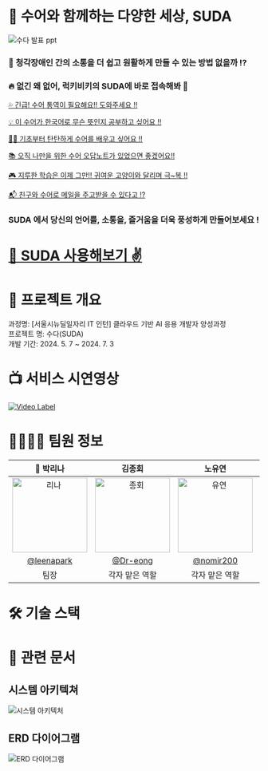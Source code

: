 # 🧏 수어와 함께하는 다양한 세상, SUDA

![수다 발표 ppt](https://github.com/luckybiki/suda_pub/assets/77850103/9a8df97d-c173-4bd7-9317-4262a7c710b7)

<!-- ### 👄 **말로 소통** 🤘 **손으로 소통** 🖋️ **글로 소통 ,** 우리는 다양한 방법으로 소통해요 -->

### 🤔 **청각장애인 간의 소통을 더 쉽고 원활하게 만들 수 있는 방법 없을까** ⁉️

### 🔥 없긴 왜 없어, 럭키비키의 SUDA에 바로 접속해봐 🥴

<!-- ### 🌟 **여기, SUDA에서 모두 해결할 수 있어요! 🚀** -->

<u>💦 긴급! 수어 통역이 필요해요!! 도와주세요 !!</u>

<u>💡 이 수어가 한국어로 무슨 뜻인지 공부하고 싶어요 !!</u>

<u>🧏‍♀️ 기초부터 탄탄하게 수어를 배우고 싶어요 !!</u>

<u>📚 오직 나만을 위한 수어 오답노트가 있었으면 좋겠어요!!</u>

<u>🎮 지루한 학습은 이제 그만!! 귀여운 고양이와 달리며 극~복 !!</u>

<u>📬 친구와 수어로 메일을 주고받을 수 있다고 !?</u>

### SUDA 에서 당신의 언어를, 소통을, 즐거움을 더욱 풍성하게 만들어보세요 !

# [🤘 SUDA 사용해보기 ✌️](http://suda.my/)

# 📢 프로젝트 개요

과정명: [서울시뉴딜일자리 IT 인턴] 클라우드 기반 AI 응용 개발자 양성과정 </br>
프로젝트 명: 수다(SUDA) </br>
개발 기간: 2024. 5. 7 ~ 2024. 7. 3</br>

# 📺 서비스 시연영상

[![Video Label](http://img.youtube.com/vi/FhA37Sw4j8w/0.jpg)](https://www.youtube.com/watch?v=FhA37Sw4j8w)

# 👨‍👩‍👦‍👦 팀원 정보

|                                                                 👑 박리나                                                                  |                                                                   김종회                                                                   |                                                                   노유연                                                                   |                                                                   박지은                                                                   |                                                                   최정원                                                                   |
| :----------------------------------------------------------------------------------------------------------------------------------------: | :----------------------------------------------------------------------------------------------------------------------------------------: | :----------------------------------------------------------------------------------------------------------------------------------------: | :----------------------------------------------------------------------------------------------------------------------------------------: | :----------------------------------------------------------------------------------------------------------------------------------------: |
| <img alt="리나" src="https://github.com/luckybiki/suda_pub/assets/77850103/6d0556ba-ee9a-4099-b926-90f9f969e887" height="150" width="150"> | <img alt="종회" src="https://github.com/luckybiki/suda_pub/assets/77850103/aeff9a5d-ea3f-42bb-8090-a5dad7e1e3f7" height="150" width="150"> | <img alt="유연" src="https://github.com/luckybiki/suda_pub/assets/77850103/e8f3c3e8-27ff-49b5-b2e7-2aa3a85adc52" height="150" width="150"> | <img alt="지은" src="https://github.com/luckybiki/suda_pub/assets/77850103/14d5a464-3334-4213-9acf-4e855c84bd62" height="150" width="150"> | <img alt="정원" src="https://github.com/luckybiki/suda_pub/assets/77850103/2bc89e89-7f2e-49be-b854-0648fbb96b6d" height="150" width="150"> |
|                                                 [@leenapark](https://github.com/leenapark)                                                 |                                                   [@Dr-eong](https://github.com/Dr-eong)                                                   |                                                  [@nomir200](https://github.com/nomir200)                                                  |                                             [@jerrynicework](https://github.com/jerrynicework)                                             |                                                    [@jwc406](https://github.com/jwc406)                                                    |
|                                                                    팀장                                                                    |                                                               각자 맡은 역할                                                               |                                                               각자 맡은 역할                                                               |                                                               각자 맡은 역할                                                               |                                                               각자 맡은 역할                                                               |

# 🛠️ 기술 스택

# 📝 관련 문서

## 시스템 아키텍쳐

<img alt="시스템 아키텍처" src="https://github.com/luckybiki/suda_pub/assets/77850103/70564f40-d817-481c-9e01-8b9ba61ac5a9">

## ERD 다이어그램

<img alt="ERD 다이어그램" src="https://github.com/luckybiki/suda_pub/assets/77850103/fd121fa3-2ae2-4318-9709-16a01912b035">
